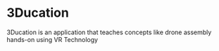 # 3Ducation
3Ducation is an application that teaches concepts like drone assembly hands-on using VR Technology
